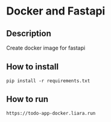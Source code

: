 # Docker and Fastapi

## Description

Create docker image for fastapi

## How to install

```
pip install -r requirements.txt
```
## How to run
```
https://todo-app-docker.liara.run
```
